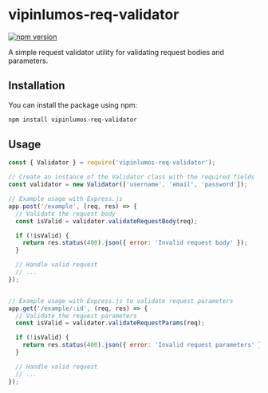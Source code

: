 # vipinlumos-req-validator

[![npm version](https://badge.fury.io/js/vipinlumos-req-validator.svg)](https://badge.fury.io/js/vipinlumos-req-validator)

A simple request validator utility for validating request bodies and parameters.

## Installation

You can install the package using npm:

```bash
npm install vipinlumos-req-validator
``` 

## Usage
```js
const { Validator } = require('vipinlumos-req-validator');

// Create an instance of the Validator class with the required fields
const validator = new Validator(['username', 'email', 'password']);

// Example usage with Express.js
app.post('/example', (req, res) => {
  // Validate the request body
  const isValid = validator.validateRequestBody(req);

  if (!isValid) {
    return res.status(400).json({ error: 'Invalid request body' });
  }

  // Handle valid request
  // ...
});
``` 

```js

// Example usage with Express.js to validate request parameters
app.get('/example/:id', (req, res) => {
  // Validate the request parameters
  const isValid = validator.validateRequestParams(req);

  if (!isValid) {
    return res.status(400).json({ error: 'Invalid request parameters' });
  }

  // Handle valid request
  // ...
});
``` 



